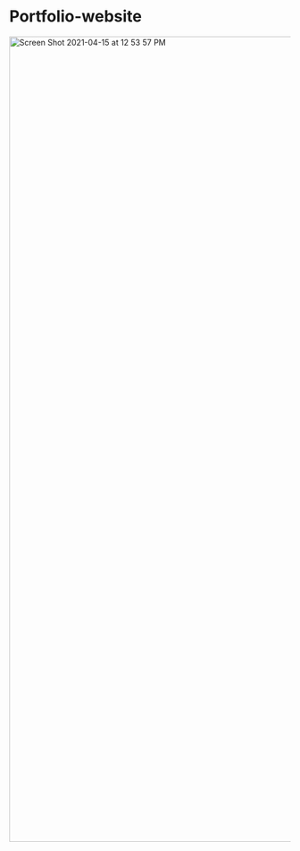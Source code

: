 # Portfolio-website

<img width="1440" alt="Screen Shot 2021-04-15 at 12 53 57 PM" src="https://user-images.githubusercontent.com/52810541/114832461-23005880-9dec-11eb-905b-e7c973a5761d.png">
